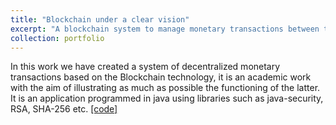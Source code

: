 ```yaml
---
title: "Blockchain under a clear vision"
excerpt: "A blockchain system to manage monetary transactions between the different nodes of a decentralized network.<br/><img src='/images/port6.png'>"
collection: portfolio
---
```


In this work we have created a system of decentralized monetary transactions based on the Blockchain technology, it is an academic work with the aim of illustrating as much as possible the functioning of the latter. It is an application programmed in java using libraries such as java-security, RSA, SHA-256 etc. [[code]](https://github.com/iseddik/Blockchain-under-a-clear-vision)


